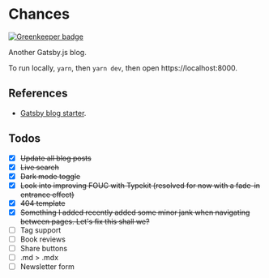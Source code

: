 # Chances

[![Greenkeeper badge](https://badges.greenkeeper.io/chancestrickland/chances.svg)](https://greenkeeper.io/)

Another Gatsby.js blog.

To run locally, `yarn`, then `yarn dev`, then open https://localhost:8000.

## References
- [Gatsby blog starter](https://github.com/gatsbyjs/gatsby-starter-blog).

## Todos
- [x] ~~Update all blog posts~~
- [x] ~~Live search~~
- [x] ~~Dark mode toggle~~
- [x] ~~Look into improving FOUC with Typekit (resolved for now with a fade-in entrance effect)~~
- [x] ~~404 template~~
- [x] ~~Something I added recently added some minor jank when navigating between pages. Let's fix this shall we?~~
- [ ] Tag support
- [ ] Book reviews
- [ ] Share buttons
- [ ] .md > .mdx
- [ ] Newsletter form
